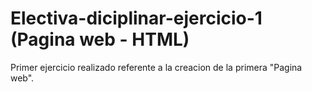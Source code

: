 # Electiva-diciplinar-ejercicio-1 (Pagina web - HTML)
Primer ejercicio realizado referente a la creacion de la primera "Pagina web".
